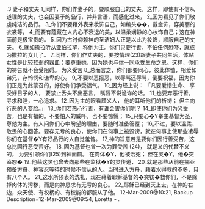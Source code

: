 .3 
妻子和丈夫 
1_同样，你们作妻子的，要顺服自己的丈夫，这样，即使有不信从道理的丈夫，也会因妻子的品行，并非言语，而感化过来， 2_因为看见了你们敬虔纯洁的品行。 3_你们不要藉外表来妆饰自己，如编头��，戴金饰，穿美丽的衣裳等， 4_而要有蕴藏在人内心不衰退的美，以温柔娴静的心妆饰自己；这在神面前是极宝贵的。 5_因为古时仰赖神的圣洁妇人正是以此为妆饰，顺服自己的丈夫。 6_就如撒拉听从亚伯拉罕，称他为主。你们只要行善，不怕任何恐吓，就成为撒拉的女儿了。 
7_同样，你们作丈夫的，要按情理(23)跟妻子共同生活，体贴女性是比较软弱的器皿；要尊重她，因为她也与你一同承受生命之恩。这样，你们的祷告就不会受阻碍。 
为义受苦 
8_总而言之，你们都要同心，彼此体恤，相爱如弟兄，存怜悯和谦卑的心。 9_不要以恶报恶，以辱骂还辱骂，倒要祝福，因为你们正是为此蒙召的，好使你们承受福气。 10_因为经上说： 
「凡要爱惜生命、 
享受好日子的人， 
要禁止舌头不出恶言， 
嘴唇不说诡诈的话。 
11_也要弃恶行善， 
寻求和睦，一心追求。 
12_因为主的眼看顾义人， 
他的耳听他们的祈祷； 
但主向行恶的人变脸。」 
13_你们若热心行善，有谁会害你们呢？ 14_即使你们为义受苦，也是有福的。不要怕人的威吓，也不要惊慌； 15_只要心�Y奉主基督为圣，尊他为主。有人问你们心中盼望的理由，要随时准备答覆； 16_不过，要以温柔、敬畏的心回答。要存无亏的良心，使你们在何事上被毁谤，就在何事上使那些凌辱你们在基督�Y有好品行的人自觉羞愧。 17_神的旨意若是要你们因行善受苦，这总比因行恶受苦好。 
18_因为基督也曾一次为罪受苦 (24)， 
就是义的代替不义的， 
为要引领你们(25)到神面前。 
在肉体�Y，他被治死； 
但在灵�Y，他�突盍恕� 
19_他藉这灵也曾去向那些在监狱�Y的灵传道， 
20_就是那些从前在挪亚预备方舟、神容忍等待的时候不信从的人。当时进入方舟，藉着水得救的不多，只有八个人。 21_这水所预表的洗礼，现在藉着耶稣基督的�突钫�救你们，不是除掉肉体的污秽，而是向神恳求有无亏的良心。 22_耶稣已经到天上去，在神的右边，众天使、有权柄的、有权能的都服从了他。 
12-Mar-2009@10:21, Backup Description=12-Mar-2009@09:54, Loretta - 
.